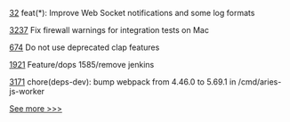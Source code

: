 
[32](https://github.com/hyperledger-labs/fabric-opssc/pull/32) feat(*): Improve Web Socket notifications and some log formats

[3237](https://github.com/hyperledger/fabric/pull/3237) Fix firewall warnings for integration tests on Mac

[674](https://github.com/hyperledger-labs/solang/pull/674) Do not use deprecated clap features

[1921](https://github.com/hyperledger/iroha/pull/1921) Feature/dops 1585/remove jenkins

[3171](https://github.com/hyperledger/aries-framework-go/pull/3171) chore(deps-dev): bump webpack from 4.46.0 to 5.69.1 in /cmd/aries-js-worker


[See more >>>](https://start-here.hyperledger.org/pull-requests)
